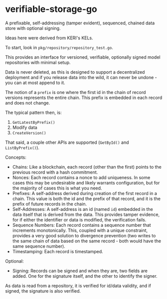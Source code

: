 # verifiable-storage-go
A prefixable, self-addressing (tamper evident), sequenced, chained data store with optional signing.

Ideas here were derived from KERI's KELs.

To start, look in `pkg/repository/repository_test.go`.

This provides an interface for versioned, verifiable, optionally signed model repositories with
minimal setup.

Data is never deleted, as this is designed to support a decentralized deployment and if you release
data into the wild, it can never be undone - you can at most append to it.

The notion of a `prefix` is one where the first id in the chain of record versions represents the
entire chain. This prefix is embedded in each record and does not change.

The typical pattern then, is:

1. `GetLatestByPrefix()`
2. Modify data
3. `CreateVersion()`

That said, a couple other APIs are supported (`GetById()` and `ListByPrefix()`).

Concepts:

- Chains: Like a blockchain, each record (other than the first) points to the previous record
with a hash commitment.
- Nonces: Each record contains a nonce to add uniqueness. In some cases this may be undesirable
and likely warrants configuration, but for the majority of cases this is what you need.
- Prefixes: A self-address derived during creation of the first record in a chain. This value is
both the id and the prefix of that record, and it is the prefix of future records in the chain.
- Self-Addresses: A self-address is an id (named `id`) embedded in the data itself that is derived
from the data. This provides tamper evidence, for if either the identifier or data is modified, the
verification fails.
- Sequence Numbers: Each record contains a sequence number that increments monotonically. This,
coupled with a unique constraint, provides a very good solution to divergence prevention (two
writes to the same chain of data based on the same record - both would have the same sequence
number).
- Timestamping: Each record is timestamped.

Optional:

- Signing: Records can be signed and when they are, two fields are added. One for the signature
itself, and the other to identify the signer.

As data is read from a repository, it is verified for id/data validity, and if signed, the
signature is also verified.
